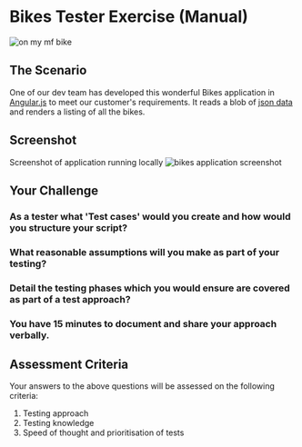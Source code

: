 # Bikes Tester Exercise (Manual)

![on my mf bike](app/favicon.png)

## The Scenario

One of our dev team has developed this wonderful Bikes application in [Angular.js](https://angularjs.org/) to meet our customer's requirements.
It reads a blob of [json data](app/bikes.json) and renders a listing of all the bikes.

## Screenshot

Screenshot of application running locally
![bikes application screenshot](https://raw.githubusercontent.com/jujhars13/test-testers/master/screenshot.png)

## Your Challenge

### As a tester what 'Test cases' would you create and how would you structure your script?

### What reasonable assumptions will you make as part of your testing?

### Detail the testing phases which you would ensure are covered as part of a test approach?

### You have 15 minutes to document and share your approach verbally.

## Assessment Criteria

Your answers to the above questions will be assessed on the following criteria:

1. Testing approach
2. Testing knowledge
3. Speed of thought and prioritisation of tests
